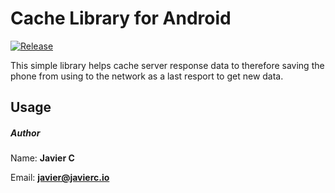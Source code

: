 # Cache Library for Android

[![Release](https://jitpack.io/v/javierchavez/android-cache.svg?style=flat-square)](https://jitpack.io/#javierchavez/android-cache)

This simple library helps cache server response data to therefore saving the phone from using to the network as a last resport to get new data.

## Usage



##### Author
Name: **Javier C**

Email: **javier@javierc.io**
